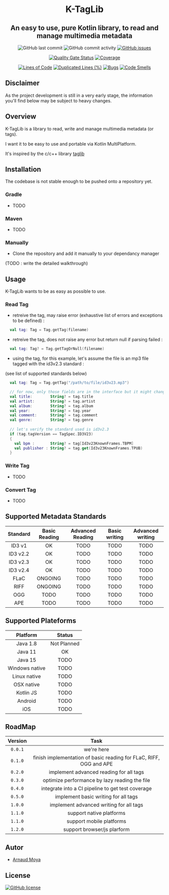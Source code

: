 <h1 align="center">K-TagLib</h1>

<h2 align="center">
An easy to use, pure Kotlin library, to read and manage multimedia metadata
</h2>
<div align="center">

![GitHub last commit](https://img.shields.io/github/last-commit/moya-a/k-taglib)
![GitHub commit activity](https://img.shields.io/github/commit-activity/w/moya-a/k-taglib)
[![GitHub issues](https://img.shields.io/github/issues/moya-a/k-taglib)](https://github.com/moya-a/k-taglib/issues)

[![Quality Gate Status](https://sonarcloud.io/api/project_badges/measure?project=moya-a_k-taglib&metric=alert_status)](https://sonarcloud.io/dashboard?id=moya-a_k-taglib)
[![Coverage](https://sonarcloud.io/api/project_badges/measure?project=moya-a_k-taglib&metric=coverage)](https://sonarcloud.io/dashboard?id=moya-a_k-taglib)

[![Lines of Code](https://sonarcloud.io/api/project_badges/measure?project=moya-a_k-taglib&metric=ncloc)](https://sonarcloud.io/dashboard?id=moya-a_k-taglib)
[![Duplicated Lines (%)](https://sonarcloud.io/api/project_badges/measure?project=moya-a_k-taglib&metric=duplicated_lines_density)](https://sonarcloud.io/dashboard?id=moya-a_k-taglib)
[![Bugs](https://sonarcloud.io/api/project_badges/measure?project=moya-a_k-taglib&metric=bugs)](https://sonarcloud.io/dashboard?id=moya-a_k-taglib)
[![Code Smells](https://sonarcloud.io/api/project_badges/measure?project=moya-a_k-taglib&metric=code_smells)](https://sonarcloud.io/dashboard?id=moya-a_k-taglib)

</div>

## Disclaimer
As the project development is still in a very early stage, the information you'll find below may be subject to heavy changes.
## Overview
K-TagLib is a library to read, write and manage multimedia metadata (or tags).

I want it to be easy to use and portable via Kotlin MultiPlatform.

It's inspired by the c/c++ library [taglib](https://github.com/taglib/taglib)

## Installation
The codebase is not stable enough to be pushed onto a repository yet.
### Gradle
* TODO
### Maven
* TODO
### Manually
* Clone the repository and add it manually to your dependancy manager

(TODO : write the detailed walkthrough)

## Usage
K-TagLib wants to be as easy as possible to use.

### Read Tag
* retreive the tag, may raise error (exhaustive list of errors and exceptions to be defined) :
```kotlin
  val tag: Tag = Tag.getTag(filename)
```
* retreive the tag, does not raise any error but return null if parsing failed :
```kotlin
  val tag: Tag? = Tag.getTagOrNull(filename)
```
* using the tag, for this example, let's assume the file is an mp3 file tagged with the id3v2.3 standard :

(see list of supported standards below)
```kotlin
  val tag: Tag = Tag.getTag("/path/to/file/id3v23.mp3")

  // for now, only those fields are in the interface but it might change in the future
  val title:        String? = tag.title
  val artist:       String? = tag.artist
  val album:        String? = tag.album
  val year:         String? = tag.year
  val comment:      String? = tag.comment
  val genre:        String? = tag.genre
  
  // let's verify the standard used is id3v2.3
  if (tag.tagVersion == TagSpec.ID3V23)
  {
    val bpm :       String? = tag[Id3v23KnownFrames.TBPM]
    val publisher : String? = tag.get(Id3v23KnownFrames.TPUB)
  }
```

### Write Tag
* TODO

### Convert Tag
* TODO

## Supported Metadata Standards
| Standard    | Basic Reading | Advanced Reading  | Basic writing | Advanced writing  |
| :---------: | :-----------: | :---------------: | :-----------: | :---------------: |
| ID3 v1      | OK            | TODO              | TODO          | TODO              |
| ID3 v2.2    | OK            | TODO              | TODO          | TODO              |
| ID3 v2.3    | OK            | TODO              | TODO          | TODO              |
| ID3 v2.4    | OK            | TODO              | TODO          | TODO              |
| FLaC        | ONGOING       | TODO              | TODO          | TODO              |
| RIFF        | ONGOING       | TODO              | TODO          | TODO              |
| OGG         | TODO          | TODO              | TODO          | TODO              |
| APE         | TODO          | TODO              | TODO          | TODO              |

## Supported Plateforms
| Platform        | Status      |
| :-------------: | :---------: |
| Java 1.8        | Not Planned |
| Java 11         | OK          |
| Java 15         | TODO        |
| Windows native  | TODO        |
| Linux native    | TODO        |
| OSX native      | TODO        |
| Kotlin JS       | TODO        |
| Android         | TODO        |
| iOS             | TODO        |

## RoadMap

| Version | Task                                                                |
| :-----: | :-----------------------------------------------------------------: |
| `0.0.1` | we're here                                                          |
| `0.1.0` | finish implementation of basic reading for FLaC, RIFF, OGG and APE  |
| `0.2.0` | implement advanced reading for all tags                             |
| `0.3.0` | optimize performance by lazy reading the file                       |
| `0.4.0` | integrate into a CI pipeline to get test coverage                   |
| `0.5.0` | implement basic writing for all tags                                |
| `1.0.0` | implement advanced writing for all tags                             |
| `1.1.0` | support native platforms                                            |
| `1.1.0` | support mobile platforms                                            |
| `1.2.0` | support browser/js plarform                                         |

## Autor
* [Arnaud Moya](https://github.com/moya-a)

## License
[![GitHub license](https://img.shields.io/github/license/moya-a/k-taglib?style=plastic)](https://github.com/moya-a/k-taglib/blob/main/LICENSE)
